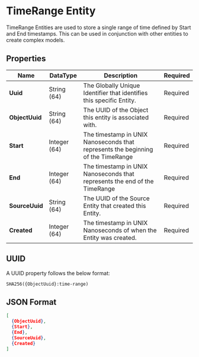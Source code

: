 # TimeRange Entity

TimeRange Entities are used to store a single range of time defined by Start and End timestamps. This can be used in conjunction with other entities to create complex models.


## Properties
<table style="width: 100%;">
    <thead>
        <tr>
            <th>Name</th>
            <th>DataType</th>
            <th>Description</th>
            <th>Required</th>
        </tr>
    </thead>
    <tbody>
        <tr>
            <td><b>Uuid</b></td>
            <td>String (64)</td>
            <td>The Globally Unique Identifier that identifies this specific Entity.</td>
            <td>Required</td>
        </tr>
        <tr>
            <td><b>ObjectUuid</b></td>
            <td>String (64)</td>
            <td>The UUID of the Object this entity is associated with.</td>
            <td>Required</td>
        </tr>
        <tr>
            <td><b>Start</b></td>
            <td>Integer (64)</td>
            <td>The timestamp in UNIX Nanoseconds that represents the beginning of the TimeRange</td>
            <td>Required</td>
        </tr>
        <tr>
            <td><b>End</b></td>
            <td>Integer (64)</td>
            <td>The timestamp in UNIX Nanoseconds that represents the end of the TimeRange</td>
            <td>Required</td>
        </tr>
        <tr>
            <td><b>SourceUuid</b></td>
            <td>String (64)</td>
            <td>The UUID of the Source Entity that created this Entity.</td>
            <td>Required</td>
        </tr>
        <tr>
            <td><b>Created</b></td>
            <td>Integer (64)</td>
            <td>The timestamp in UNIX Nanoseconds of when the Entity was created.</td>
            <td>Required</td>
        </tr>
    </tbody>
</table>

## UUID
A UUID property follows the below format:
```
SHA256({ObjectUuid}:time-range)
```

## JSON Format
```json
[
  {ObjectUuid},
  {Start},
  {End},
  {SourceUuid},
  {Created}
]
```